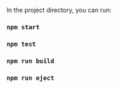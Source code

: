 

In the project directory, you can run:

### `npm start`

### `npm test`

### `npm run build`

### `npm run eject`

